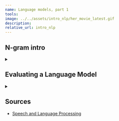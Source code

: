 ```yaml
---
name: Language models, part 1
tools:
image: ../../assets/intro_nlp/her_movie_latest.gif
description:
relative_url: intro_nlp
---
```


## N-gram intro
<details>
<summary markdown="span">
</summary>
A language model is a function that maps a sentence into a degree of certainty. 
Usually we normalize it to be between zero and one, so it resembles a probability but it's not.
A N-gram is the simplest language model, so let's start there.
We also call n-gram a sequence of size n:

$$
\begin{align*}
\vec{w}&=w_{1}^{n}=(w_{1},w_{2},\ldots,w_{n})\\
f(\vec{w})&=p
\end{align*}
$$

The standard way to compute a probability of a sequence of events is through the chain rule:

$$
\begin{align*}
f\left(w_{1}^{n}\right) &=f((w_{1},w_{2},\ldots,w_{N}))\\
&=f\left(w_{1}\right) f\left(w_{2} | w_{1}\right) f\left(w_{3} | w_{1}^{2}\right) \ldots f\left(w_{n} | w_{1}^{n-1}\right) \\
&=\prod_{k=1}^{n} f\left(w_{k} | w_{1}^{k-1}\right)
\end{align*}
$$

How to compute the degree of certainty of a word $w_{k}$ given a context $w_{1}^{k-1}$?
We would have to count how many times the phrase $w_{1}^{k}$ and the context $w_{1}^{k-1}$ were written.

$$
\begin{align*}
f\left(w_{k} | w_{1}^{k-1}\right)&= \frac{C(w_{1}^{k})}{C(w_{1}^{k-1})}
\end{align*}
$$
    
This is impractical since for a good estimate we would need to have a lot of data.

We can also see here that we won't be able to use standard probabilities since we cannot verify the following equality:

$$
\begin{align*}
f(w_{k-1},w_{k})&=f(w_{k-1})f(w_{k}|w_{k-1})\\
&\neq f(w_{k})f(w_{k-1}|w_{k})
\end{align*}
$$

So, we will relax the problem and come up with estimate of $f(w_{k}\|w_{1}^{k-1})$.

$$
\begin{align*}
f\left(w_{n} | w_{1}^{n-1}\right) \approx f\left(w_{n} | w_{n-1}\right)
\end{align*}
$$

Mathematicians call this approximation, Markov's assumption.
The 2-gram model then becomes:

$$
\begin{align*}
f\left(w_{1}^{n}\right) &=\prod_{k=1}^{n} f\left(w_{k} | w_{k-1}\right)
\end{align*}
$$

How do we compute $f\left(w_{k} \| w_{k-1}\right)$?

$$
\begin{align*}
f\left(w_{k} | w_{k-1}\right)&=\frac{C\left(w_{n-1} w_{n}\right)}{\sum_{w} C\left(w_{n-1} w\right)}\\
&=\frac{C(w_{k-1},w_{k})}{C(w_{k-1})}
\end{align*}
$$

Now is a good time to pause for a moment and implement this model.
```python
import numpy as np
from collections import Counter
from nltk.book import *

# text2 = sense and sensibility by jane austen
unigram_counts = Counter(text2)
bigrams = [(text2[i],text2[i+1]) for i in range(len(text2)-1)]
bigram_counts = Counter(bigrams)

def compute_ngram_probability(ngram):
    return bigram_counts[ngram]/unigram_counts[ngram[0]]

def compute_sentence_probability(s):
    s = s.split(' ')
    return np.exp(np.sum([np.log(compute_ngram_probability((s[i],s[i+1]))) for i in range(len(s)-1)]))

>>> compute_sentence_probability('she did not know')
0.00035411344507094833
```
You can try out the code using [this jupyter notebook](https://github.com/nunoskew/language-models-part-1).
</details>

## Evaluating a Language Model
<details>
<summary markdown='span'></summary>
We are going to use the standard machine learning model evaluation, training the model in one dataset and testing on another.
In supervised learning, we try to find a model that produces an output as close as the ground truth as possible, and in this case it will be no different.  
The direct analogy to supervised learning would be to produce a phrase and compare to what was actually written.
This would make sense if we had a mapping from descriptors to a target variable. 
Since we have a mapping of sentences to probabilities, we will compute the probability of producing the ground truth, and the we will consider the best model the one with highest probability.

For information theoretic reasons, that i hope to learn soon, instead of measuring the probability we will have a measure of deviation from the ground truth. 
It is called perplexity and it consists of the following:

$$
\begin{align*}
PP(w_{1}^{n})&=f(w_{1},w_{2},\ldots,w_{n})^{-\frac{1}{n}}\\
&=\prod\limits_{k=1}^{n}f(w_{k}|w_{k-1})^{-\frac{1}{n}}\\
&=\exp\left(\sum\limits_{k=1}^{n}\log\left(f(w_{k}|w_{k-1})^{-\frac{1}{n}}\right)\right)\\
&=\exp\left(\sum\limits_{k=1}^{n}-\frac{1}{n}\log\left(f(w_{k}|w_{k-1})\right)\right)\\
&=\exp\left(-\frac{1}{n}\sum\limits_{k=1}^{n}\log\left(f(w_{k}|w_{k-1})\right)\right)
\end{align*}
$$

We will measure the perplexity of n-grams, with n from 2 to 5.

> **_TODO:_** Implemention perplexity and generalized ngrams
 
</details>

## Sources
* [Speech and Language Processing](https://web.stanford.edu/~jurafsky/slp)

